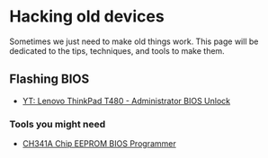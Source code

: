 # Hacking old devices
Sometimes we just need to make old things work. This page will be dedicated to the tips, techniques, and tools to make them.

## Flashing BIOS
* [YT: Lenovo ThinkPad T480 - Administrator BIOS Unlock](https://www.youtube.com/watch?v=s9XlN2Hl0ag)

### Tools you might need
* [CH341A Chip EEPROM BIOS Programmer](https://www.amazon.com/WWZMDiB-CH341A-Programmer-Removable-Organizer/dp/B0BYSRSZPC/ref=sr_1_1_sspa?dib=eyJ2IjoiMSJ9.K5HsZMlcGvmT3np1YXvwEesSCzW1RazI0W09UoVlIKxClRisRLX-q6_ddq1PZk4A6H_QlzKr2NXIROh5m70UFQx6_MevX8J1nHq8wZy3N2g2CXwEF6rjHcGRzX-0hq0OU2z9R0U2tr9_GPCJapk9BXxwrni_fznqduEYIndXcdBeUSaE83ZKnkNBxTqFgmiYZgeNl5pHVxRl5Rt6s5XXp1jhkIrak-q2Kf2hK0Ade_g.eK8bjSti7RIL6QkihRZE_AEptcxvC8ubR94G2WFuXw8&dib_tag=se&keywords=ch341a+programmer&qid=1756585959&sr=8-1-spons&sp_csd=d2lkZ2V0TmFtZT1zcF9hdGY&psc=1)
